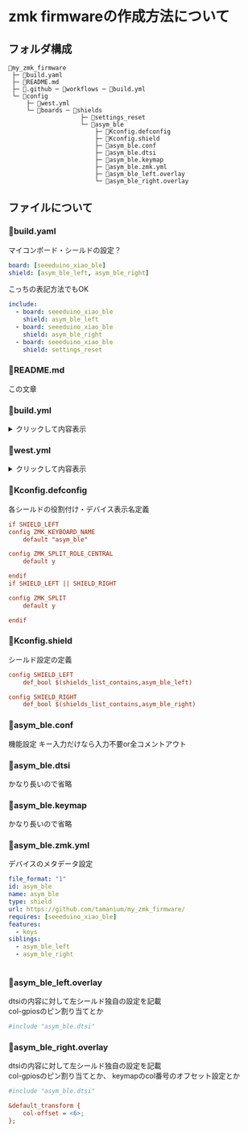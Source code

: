 # zmk firmwareの作成方法について
## フォルダ構成
```
📁my_zmk_firmware
 ├─ 📄build.yaml
 ├─ 📄README.md
 ├─ 📁.github ─ 📁workflows ─ 📄build.yml
 └─ 📁config
     ├─ 📄west.yml
     └─ 📁boards ─ 📁shields
                    ├─ 📁settings_reset
                    └─ 📁asym_ble
                        ├─ 📄Kconfig.defconfig
                        ├─ 📄Kconfig.shield
                        ├─ 📄asym_ble.conf
                        ├─ 📄asym_ble.dtsi
                        ├─ 📄asym_ble.keymap
                        ├─ 📄asym_ble.zmk.yml
                        ├─ 📄asym_ble_left.overlay
                        └─ 📄asym_ble_right.overlay
```
## ファイルについて

### 📄build.yaml
マイコンボード・シールドの設定？
```yaml
board: [seeeduino_xiao_ble]
shield: [asym_ble_left, asym_ble_right]
```
こっちの表記方法でもOK

```yaml
include:
  - board: seeeduino_xiao_ble
    shield: asym_ble_left
  - board: seeeduino_xiao_ble
    shield: asym_ble_right
  - board: seeeduino_xiao_ble
    shield: settings_reset
```

### 📄README.md
この文章
### 📄build.yml
<details>

<summary>クリックして内容表示</summary>
	
```yml
on: [push, pull_request, workflow_dispatch]

jobs:
  build:
    uses: zmkfirmware/zmk/.github/workflows/build-user-config.yml@main
```
</details>

### 📄west.yml
<details>

<summary>クリックして内容表示</summary>
	
```yml
```yml
manifest:
  remotes:
    - name: zmkfirmware
      url-base: https://github.com/zmkfirmware
  projects:
    - name: zmk
      remote: zmkfirmware
      revision: main
      import: app/west.yml
  self:
    path: config
```
</details>

### 📄Kconfig.defconfig
各シールドの役割付け・デバイス表示名定義
```ini
if SHIELD_LEFT
config ZMK_KEYBOARD_NAME
	default "asym_ble"

config ZMK_SPLIT_ROLE_CENTRAL
	default y

endif
if SHIELD_LEFT || SHIELD_RIGHT

config ZMK_SPLIT
	default y

endif
```
### 📄Kconfig.shield
シールド設定の定義
```ini
config SHIELD_LEFT
	def_bool $(shields_list_contains,asym_ble_left)

config SHIELD_RIGHT
	def_bool $(shields_list_contains,asym_ble_right)
```
### 📄asym_ble.conf
機能設定 キー入力だけなら入力不要or全コメントアウト

### 📄asym_ble.dtsi
かなり長いので省略<br>
### 📄asym_ble.keymap
かなり長いので省略<br>
### 📄asym_ble.zmk.yml
デバイスのメタデータ設定<br>
```yml
file_format: "1"
id: asym_ble
name: asym_ble
type: shield
url: https://github.com/tamanium/my_zmk_firmware/
requires: [seeeduino_xiao_ble]
features:
  - keys
siblings:
  - asym_ble_left
  - asym_ble_right
  
```
### 📄asym_ble_left.overlay
dtsiの内容に対して左シールド独自の設定を記載<br>
col-gpiosのピン割り当てとか<br>
```ini
#include "asym_ble.dtsi"
```
### 📄asym_ble_right.overlay
dtsiの内容に対して左シールド独自の設定を記載<br>
col-gpiosのピン割り当てとか、
keymapのcol番号のオフセット設定とか<br>
```ini
#include "asym_ble.dtsi"

&default_transform {
	col-offset = <6>;
};
```
